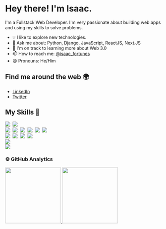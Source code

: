 # Hey there! I'm Isaac.

I'm a Fullstack Web Developer. I'm very passionate about building web apps and using my skills to solve problems.

- 💡  I like to explore new technologies.
- 💬 Ask me about: Python, Django, JavaScript, ReactJS, Next.JS
- 🌱  I'm on track to learning more about Web 3.0
- 📫 How to reach me: [@isaac_fortunes](https://twitter.com/isaac_fortunes/)
- 😄 Pronouns: He/Him

## Find me around the web 🌍

- [LinkedIn](https://www.linkedin.com/in/nzekwe-isaac-b695a920b/)
- [Twitter](https://twitter.com/isaac_fortunes)

## My Skills 🚀

![](https://img.shields.io/badge/Python-430098?style=for-the-badge&logo=python&logoColor=white)&nbsp;
![](https://img.shields.io/badge/JavaScript-F7DF1E?style=for-the-badge&logo=javascript&logoColor=black)\
![](https://img.shields.io/badge/Django-05122A?style=for-the-badge&logo=django&logoColor=white)&nbsp;
![](https://img.shields.io/badge/React-20232A?style=for-the-badge&logo=react&logoColor=61DAFB)&nbsp;
![](https://img.shields.io/badge/NextJS-20232A?style=for-the-badge&logo=nextjs&logoColor=61DAFB)&nbsp;
![](https://img.shields.io/badge/Redux-593D88?style=for-the-badge&logo=redux&logoColor=white)&nbsp;
![](https://img.shields.io/badge/Tailwind_CSS-38B2AC?style=for-the-badge&logo=tailwind-css&logoColor=white)&nbsp;
![](https://img.shields.io/badge/Bootstrap-563D7C?style=for-the-badge&logo=bootstrap&logoColor=white)\
![](https://img.shields.io/badge/HTML5-E34F26?style=for-the-badge&logo=html5&logoColor=white)&nbsp;
![](https://img.shields.io/badge/CSS3-1572B6?style=for-the-badge&logo=css3&logoColor=white)&nbsp;
![](https://img.shields.io/badge/-Git-05122A?style=for-the-badge&logo=git)&nbsp;
![](https://img.shields.io/badge/-GitHub-05122A?style=for-the-badge&logo=github)\
![](https://img.shields.io/badge/-Visual%20Studio%20Code-05122A?style=for-the-badge&logo=visual-studio-code&logoColor=007ACC)\
![](https://img.shields.io/badge/Heroku-430098?style=for-the-badge&logo=heroku&logoColor=white)

### ⚙️ GitHub Analytics

<p align="left">
<a href="https://github.com/curlyzik">
  <img height="180em" src="https://github-readme-stats-eight-theta.vercel.app/api?username=curlyzik&show_icons=true&theme=algolia&include_all_commits=true&count_private=true"/>
  <img height="180em" src="https://github-readme-stats-eight-theta.vercel.app/api/top-langs/?username=curlyzik&layout=compact&langs_count=8&theme=algolia"/>
</a>
</p>
